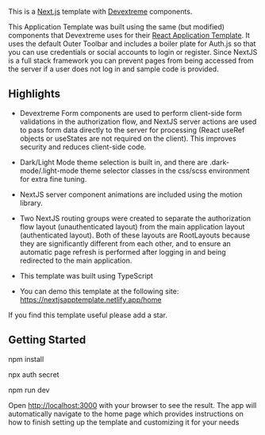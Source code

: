 This is a [Next.js](https://nextjs.org/) template with [Devextreme](https://js.devexpress.com/React/Documentation) components.

This Application Template was built using the same (but modified) components that Devextreme uses for their [React Application Template](https://js.devexpress.com/React/Documentation/Guide/React_Components/Application_Template/). It uses the default Outer Toolbar and includes a boiler plate for Auth.js so that you can use credentials or social accounts to login or register. Since NextJS is a full stack framework you can prevent pages
from being accessed from the server if a user does not log in and sample code is provided.

## Highlights

- Devextreme Form components are used to perform client-side form validations in the authorization flow, and NextJS server actions are used to pass form data directly to the server for processing (React useRef objects or useStates are not required on the client). This improves security and reduces client-side code.

- Dark/Light Mode theme selection is built in, and there are .dark-mode/.light-mode theme selector classes in the css/scss environment for extra fine tuning.

- NextJS server component animations are included using the motion library.

- Two NextJS routing groups were created to separate the authorization flow layout (unauthenticated layout) from the main application layout (authenticated layout). Both of these layouts are RootLayouts because they are significantly different from each other, and to ensure an automatic page refresh is performed after logging in and being redirected to the main application.

- This template was built using TypeScript

- You can demo this template at the following site: https://nextjsapptemplate.netlify.app/home

If you find this template useful please add a star.

## Getting Started

npm install

npx auth secret

npm run dev

Open [http://localhost:3000](http://localhost:3000) with your browser to see the result.
The app will automatically navigate to the home page which provides instructions on how to finish setting up the template and customizing it for your needs
